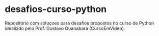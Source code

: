 # desafios-curso-python
Repositório com soluçoes para desafios propostos no curso de Python idealizdo pelo Prof. Gustavo Guanabara (CursoEmVideo). 

